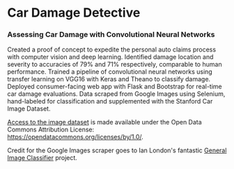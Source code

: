 # Car Damage Detective
### Assessing Car Damage with Convolutional Neural Networks

Created a proof of concept to expedite the personal auto claims process with computer vision and deep learning. Identified damage location and severity to accuracies of 79% and 71% respectively, comparable to human performance. Trained a pipeline of convolutional neural networks using transfer learning on VGG16 with Keras and Theano to classify damage. Deployed consumer-facing web app with Flask and Bootstrap for real-time car damage evaluations. Data scraped from Google Images using Selenium, hand-labeled for classification and supplemented with the Stanford Car Image Dataset.

[Access to the image dataset](https://docs.google.com/forms/d/e/1FAIpQLSfuMMGafmiZ35alIgYkZeyGkR6gHhBURjxJPSe6aB6CWjN1EA/viewform) is made available under the Open Data Commons Attribution License: https://opendatacommons.org/licenses/by/1.0/. 

Credit for the Google Images scraper goes to Ian London's fantastic [General Image Classifier](https://github.com/IanLondon/general_img_classifier) project.
